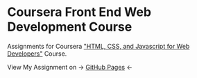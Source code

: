 # Coursera Front End Web Development Course
Assignments for Coursera ["HTML, CSS, and Javascript for Web Developers"](https://www.coursera.org/learn/html-css-javascript-for-web-developers) Course. 


View My Assignment on -> [GitHub Pages](https://ngzhekai.github.io/coursera-front-end-web-development-course/) <-
